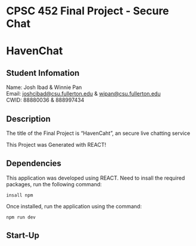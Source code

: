 # CPSC 452 Final Project - Secure Chat
# HavenChat

## Student Infomation
Name: Josh Ibad & Winnie Pan
<br>
Email: joshcibad@csu.fullerton.edu & wipan@csu.fullerton.edu 
<br>
CWID: 88880036 & 888997434
<br>

## Description

The title of the Final Project is “HavenCaht”, an secure live chatting service
<br>

This Project was Generated with REACT! 

## Dependencies

This application was developed using REACT. Need to insall the required packages, run the following command:

```
insall npm
```

Once installed, run the application using the command:

```
npm run dev
```

## Start-Up


